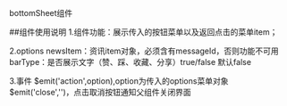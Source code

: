 
bottomSheet组件

##组件使用说明
1.组件功能：展示传入的按钮菜单以及返回点击的菜单item；

2.options
    newsItem：资讯item对象，必须含有messageId，否则功能不可用
    barType：是否展示文字（赞、踩、收藏、分享）true/false 默认false

3.事件 
    $emit('action',option),option为传入的options菜单对象 
    $emit('close','')，点击取消按钮通知父组件关闭界面   